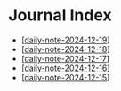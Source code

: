 # Journal Index

- [[daily-note-2024-12-19]]
- [[daily-note-2024-12-18]]
- [[daily-note-2024-12-17]]
- [[daily-note-2024-12-16]]
- [[daily-note-2024-12-15]]

[//begin]: # "Autogenerated link references for markdown compatibility"
[daily-note-2024-12-19]: daily-note-2024-12-19 "Journal Entry, Thursday, December 19, 2024"
[daily-note-2024-12-18]: daily-note-2024-12-18 "Journal Entry, Wednesday, December 18, 2024"
[daily-note-2024-12-17]: daily-note-2024-12-17 "Journal Entry, Tuesday, December 17, 2024"
[daily-note-2024-12-16]: daily-note-2024-12-16 "Journal Entry, Monday, December 16, 2024"
[daily-note-2024-12-15]: daily-note-2024-12-15 "Journal Entry, Sunday, December 15, 2024"
[//end]: # "Autogenerated link references"
